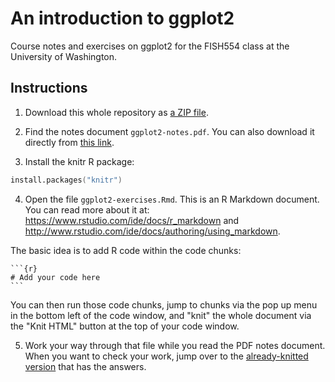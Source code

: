 # An introduction to ggplot2

Course notes and exercises on ggplot2 for the FISH554 class at the University of Washington.

## Instructions

1. Download this whole repository as [a ZIP file](<https://github.com/seananderson/ggplot2-FISH554/archive/master.zip>).

2. Find the notes document `ggplot2-notes.pdf`. You can also download it directly from [this link](https://github.com/seananderson/ggplot2-FISH554/raw/master/ggplot2-notes.pdf).

3. Install the knitr R package:

```S
install.packages("knitr")
```

4. Open the file `ggplot2-exercises.Rmd`. This is an R Markdown document. You can read more about it at:
<https://www.rstudio.com/ide/docs/r_markdown> and
<http://www.rstudio.com/ide/docs/authoring/using_markdown>.

The basic idea is to add R code within the code chunks:


    ```{r}
    # Add your code here
    ```

You can then run those code chunks, jump to chunks via the pop up menu in the bottom left of the code window, and "knit" the whole document via the "Knit HTML" button at the top of your code window.

5. Work your way through that file while you read the PDF notes document. When you want to check your work, jump over to the [already-knitted version](https://github.com/seananderson/ggplot2-FISH554/blob/master/ggplot2-exercises-answers.md) that has the answers.


